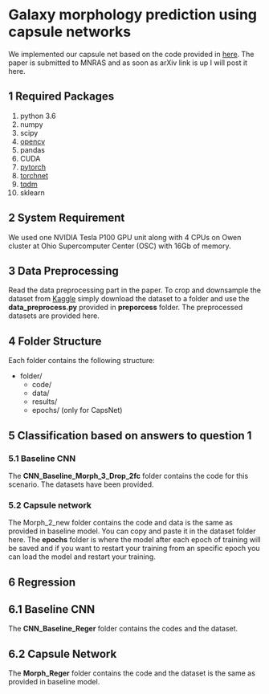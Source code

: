 # Galaxy morphology prediction using capsule networks
We implemented our capsule net based on the code provided in [here](https://github.com/gram-ai/capsule-networks). The paper is submitted to MNRAS and as soon as arXiv link is up I will post it here.
## 1 Required Packages
1. python 3.6
2. numpy
3. scipy
4. [opencv](https://opencv.org/)
5. pandas
6. CUDA
6. [pytorch](https://pytorch.org/)
7. [torchnet](https://github.com/pytorch/tnt)
8. [tqdm](https://github.com/tqdm/tqdm)
9. sklearn

## 2 System Requirement
We used one NVIDIA Tesla P100 GPU unit along with 4 CPUs on Owen cluster at Ohio Supercomputer Center (OSC) with 16Gb of memory.

## 3 Data Preprocessing
Read the data preprocessing part in the paper. To crop and downsample the dataset from [Kaggle](https://www.kaggle.com/c/galaxy-zoo-the-galaxy-challenge) simply download the dataset to a folder and use the **data_preprocess.py** provided in **preporcess** folder. The preprocessed datasets are provided here.

## 4 Folder Structure
Each folder contains the following structure:
- folder/
    - code/
    - data/
    - results/
    - epochs/ (only for CapsNet)

## 5 Classification based on answers to question 1
### 5.1 Baseline CNN
The **CNN_Baseline_Morph_3_Drop_2fc** folder contains the code for this scenario. The datasets have been provided.

### 5.2 Capsule network
The Morph_2_new folder contains the code and data is the same as provided in baseline model. You can copy and paste it in the dataset folder here. The **epochs** folder is where the model after each epoch of training will be saved and if you want to restart your training from an specific epoch you can load the model and restart your training.

## 6 Regression
## 6.1 Baseline CNN
The **CNN_Baseline_Reger** folder contains the codes and the dataset.

## 6.2 Capsule Network
The **Morph_Reger** folder contains the code and the dataset is the same as provided in baseline model.
